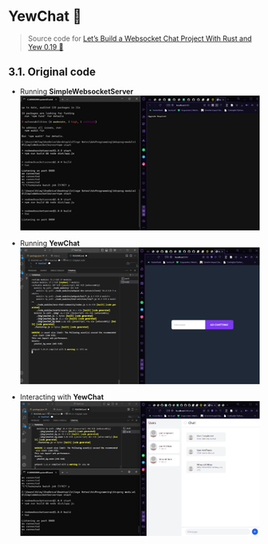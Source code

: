 # YewChat 💬

> Source code for [Let’s Build a Websocket Chat Project With Rust and Yew 0.19 🦀](#)

## 3.1. Original code
+ Running **SimpleWebsocketServer**
![alt text](image.png)

+ Running **YewChat** 
![alt text](image-1.png)

+ Interacting with **YewChat**
![alt text](image-2.png)